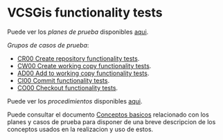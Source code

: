 # VCSGis functionality tests

Puede ver los *planes de prueba* disponibles [aqui](plans/readme.md).

*Grupos de casos de prueba*:
* [CR00 Create repository functionality tests](CR00/readme.md).
* [CW00 Create working copy functionality tests](CW00/readme.md).
* [AD00 Add to working copy functionality tests](AD00/readme.md).
* [CI00 Commit functionality tests](CI00/readme.md).
* [CO00 Checkout functionality tests](CO00/readme.md).

Puede ver los *procedimientos* disponibles [aqui](PROC/readme.md).

Puede consultar el documento [Conceptos basicos](../../conceptos/conceptos_basicos.md) relacionado 
con los planes y casos de prueba para disponer de una breve descripcion de los 
conceptos usados en la realizacion y uso de estos.
